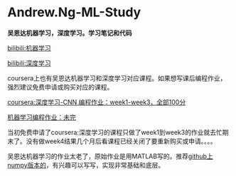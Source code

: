 # Andrew.Ng-ML-Study
**吴恩达机器学习，深度学习。学习笔记和代码**

[bilibili:机器学习](https://www.bilibili.com/video/BV164411b7dx)

[bilibili:深度学习](https://www.bilibili.com/video/BV1FT4y1E74V/?spm_id_from=333.788.recommend_more_video.1)

coursera上也有吴恩达机器学习和深度学习对应课程。如果想写课后编程作业，强烈建议免费申请或购买对应的课程。

[coursera:深度学习-CNN 编程作业：week1-week3，全部100分]()

[机器学习编程作业：未完]()

当初免费申请了coursera:深度学习的课程只做了week1到week3的作业就去忙期末了。没有做week4结果几个月后看课程已经关闭了要重新购买或申请。。。。

吴恩达机器学习的作业太老了，原始作业是用MATLAB写的。推荐[github上numpy版本的]()，有兴趣可以写写，实现非常基础和底层。

